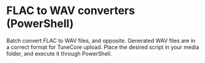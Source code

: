 # FLAC to WAV converters (PowerShell)

Batch convert FLAC to WAV files, and opposite. Generated WAV files are in a correct format for TuneCore upload.
Place the desired script in your media folder, and execute it through PowerShell.
